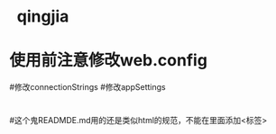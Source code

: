 #    qingjia
# 
#  使用前注意修改web.config
#修改connectionStrings
#修改appSettings
#
#这个鬼READMDE.md用的还是类似html的规范，不能在里面添加<标签>

